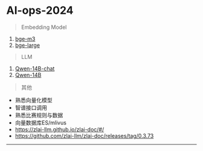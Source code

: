 # AI-ops-2024

> Embedding Model

1. [bge-m3](https://hf-mirror.com/BAAI/bge-m3)
2. [bge-large](https://hf-mirror.com/BAAI/bge-large-zh-v1.5)

> LLM 

1. [Qwen-14B-chat](https://hf-mirror.com/Qwen/Qwen1.5-14B-Chat)
2. [Qwen-14B](https://hf-mirror.com/Qwen/Qwen1.5-14B)

> 其他

* 熟悉向量化模型
* 智谱接口调用
* 熟悉比赛规则与数据
* 向量数据库ES/mlivus
* https://zlai-llm.github.io/zlai-doc/#/
* https://github.com/zlai-llm/zlai-doc/releases/tag/0.3.73

-----